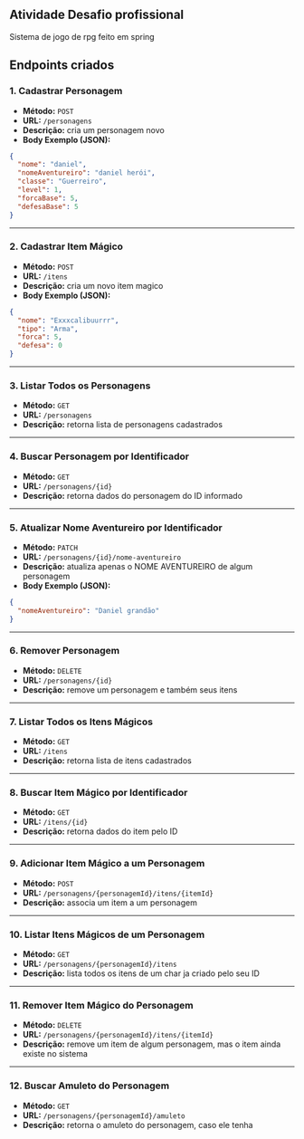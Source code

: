 ## Atividade Desafio profissional
Sistema de jogo de rpg feito em spring

## Endpoints criados

### 1. Cadastrar Personagem
- **Método:** `POST`
- **URL:** `/personagens`
- **Descrição:** cria um personagem novo
- **Body Exemplo (JSON):**
```json
{
  "nome": "daniel",
  "nomeAventureiro": "daniel herói",
  "classe": "Guerreiro",
  "level": 1,
  "forcaBase": 5,
  "defesaBase": 5
}
```

---

### 2. Cadastrar Item Mágico
- **Método:** `POST`
- **URL:** `/itens`
- **Descrição:** cria um novo item magico
- **Body Exemplo (JSON):**
```json
{
  "nome": "Exxxcalibuurrr",
  "tipo": "Arma",
  "forca": 5,
  "defesa": 0
}
```

---

### 3. Listar Todos os Personagens
- **Método:** `GET`
- **URL:** `/personagens`
- **Descrição:** retorna lista de personagens cadastrados

---

### 4. Buscar Personagem por Identificador
- **Método:** `GET`
- **URL:** `/personagens/{id}`
- **Descrição:** retorna dados do personagem do ID informado

---

### 5. Atualizar Nome Aventureiro por Identificador
- **Método:** `PATCH`
- **URL:** `/personagens/{id}/nome-aventureiro`
- **Descrição:** atualiza apenas o NOME AVENTUREIRO de algum personagem
- **Body Exemplo (JSON):**
```json
{
  "nomeAventureiro": "Daniel grandão"
}
```

---

### 6. Remover Personagem
- **Método:** `DELETE`
- **URL:** `/personagens/{id}`
- **Descrição:** remove um personagem e também seus itens

---

### 7. Listar Todos os Itens Mágicos
- **Método:** `GET`
- **URL:** `/itens`
- **Descrição:** retorna lista de itens cadastrados

---

### 8. Buscar Item Mágico por Identificador
- **Método:** `GET`
- **URL:** `/itens/{id}`
- **Descrição:** retorna dados do item pelo ID

---

### 9. Adicionar Item Mágico a um Personagem
- **Método:** `POST`
- **URL:** `/personagens/{personagemId}/itens/{itemId}`
- **Descrição:** associa um item a um personagem

---

### 10. Listar Itens Mágicos de um Personagem
- **Método:** `GET`
- **URL:** `/personagens/{personagemId}/itens`
- **Descrição:** lista todos os itens de um char ja criado pelo seu ID
---

### 11. Remover Item Mágico do Personagem
- **Método:** `DELETE`
- **URL:** `/personagens/{personagemId}/itens/{itemId}`
- **Descrição:** remove um item de algum personagem, mas o item ainda existe no sistema

---

### 12. Buscar Amuleto do Personagem
- **Método:** `GET`
- **URL:** `/personagens/{personagemId}/amuleto`
- **Descrição:** retorna o amuleto do personagem, caso ele tenha
